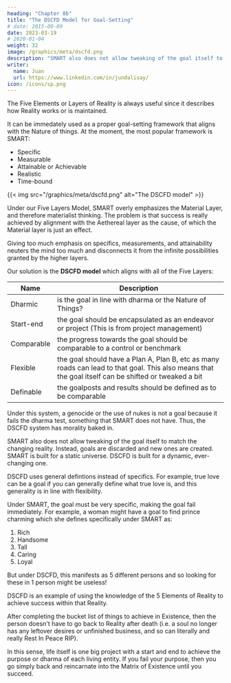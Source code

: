 ```yaml
---
heading: "Chapter 8b"
title: "The DSCFD Model for Goal-Setting"
# date: 2015-09-09
date: 2023-03-19
# 2020-01-04
weight: 32
image: /graphics/meta/dscfd.png
description: "SMART also does not allow tweaking of the goal itself to match the changing reality"
writer:
  name: Juan
  url: https://www.linkedin.com/in/jundalisay/
icon: /icons/sp.png
---
```




The Five Elements or Layers of Reality is always useful since it describes how Reality works or is maintained.   

It can be immedately used as a proper goal-setting framework that aligns with the Nature of things. At the moment, the most popular framework is SMART:

- Specific
- Measurable
- Attainable or Achievable
- Realistic
- Time-bound

{{< img src="/graphics/meta/dscfd.png" alt="The DSCFD model" >}}


Under our Five Layers Model, SMART overly emphasizes the Material Layer, and therefore materialist thinking. The problem is that success is really achieved by alignment with the Aethereal layer as the cause, of which the Material layer is just an effect.  

Giving too much emphasis on specifics, measurements, and attainability neuters the mind too much and disconnects it from the infinite possibilities granted by the higher layers. 

 <!-- which I equate to the Five Elements: Akasha(水), Vayu(木), Tejas(火), Jala(土), Pritvi(金). Science only knows 4 of the 5 as strong force, weak force, electromagnetism, and gravitation.  -->

Our solution is the **DSCFD model** which aligns with all of the Five Layers:

Name | Description
--- | ---
Dharmic | is the goal in line with dharma or the Nature of Things?
Start-end | the goal should be encapsulated as an endeavor or project (This is from project management)
Comparable | the progress towards the goal should be comparable to a control or benchmark
Flexible | the goal should have a Plan A, Plan B, etc as many roads can lead to that goal. This also means that the goal itself can be shifted or tweaked a bit
Definable | the goalposts and results should be defined as to be comparable 


Under this system, a genocide or the use of nukes is not a goal because it fails the dharma test, something that SMART does not have. Thus, the DSCFD system has morality baked in.

SMART also does not allow tweaking of the goal itself to match the changing reality. Instead, goals are discarded and new ones are created.  SMART is built for a static universe. DSCFD is built for a dynamic, ever-changing one. 

DSCFD uses general defintions instead of specifics. For example, true love can be a goal if you can generally define what true love is, and this generality is in line with flexibility. 

Under SMART, the goal must be very specific, making the goal fail immediately. For example, a woman might have a goal to find prince charming which she defines specifically under SMART as:

1. Rich
2. Handsome
3. Tall
4. Caring
5. Loyal

But under DSCFD, this manifests as 5 different persons and so looking for these in 1 person might be useless!

DSCFD is an example of using the knowledge of the 5 Elements of Reality to achieve success within that Reality.

After completing the bucket list of things to achieve in Existence, then the person doesn't have to go back to Reality after death (i.e. a soul no longer has any leftover desires or unfinished business, and so can literally and really Rest In Peace RIP).

In this sense, life itself is one big project with a start and end to achieve the purpose or dharma of each living entity. If you fail your purpose, then you go simply back and reincarnate into the Matrix of Existence until you succeed.
